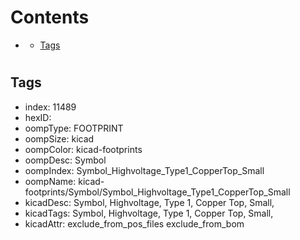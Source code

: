 



Contents
========

* [](#)
	* [Tags](#tags)

# 

## Tags

- index: 11489
- hexID: 
- oompType: FOOTPRINT
- oompSize: kicad
- oompColor: kicad-footprints
- oompDesc: Symbol
- oompIndex: Symbol_Highvoltage_Type1_CopperTop_Small
- oompName: kicad-footprints/Symbol/Symbol_Highvoltage_Type1_CopperTop_Small
- kicadDesc: Symbol, Highvoltage, Type 1, Copper Top, Small,
- kicadTags: Symbol, Highvoltage, Type 1, Copper Top, Small,
- kicadAttr: exclude_from_pos_files exclude_from_bom
